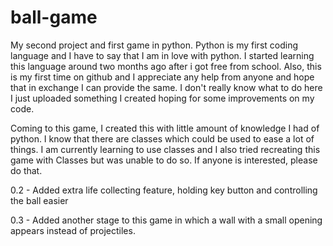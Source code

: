 # ball-game
My second project and first game in python. Python is  my first coding language and I have to say that I am in love with python.
I started learning this language around two months ago after i got free from school.
Also, this is my first time on github and I appreciate any help from anyone and hope that in exchange I can provide the same.
I don't really know what to do here I just uploaded something I created hoping for some improvements on my code.

Coming to this game, I created this with little amount of knowledge I had of python. I know that there are classes which could be used to ease a lot of things.
I am currently learning to use classes and I also tried recreating this game with Classes but was unable to do so.
If anyone is interested, please do that.

0.2 - Added extra life collecting feature, holding key button and controlling the ball easier

0.3 - Added another stage to this game in which a wall with a small opening appears instead of projectiles.

